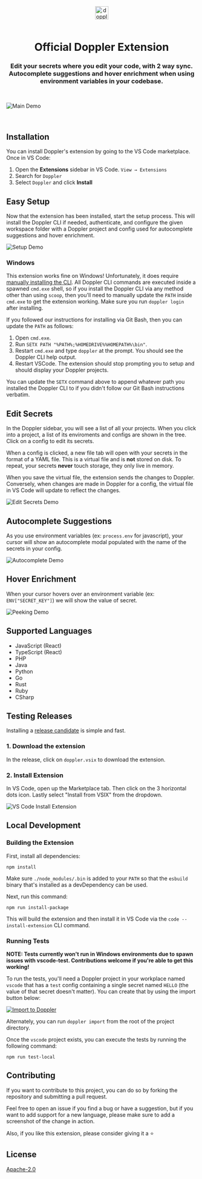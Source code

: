 <div align="center">
  <a href="https://doppler.com">
    <img src="media/logo.png" alt="doppler-logo" height="35">
  </a>
  </br></br>
  <h1>Official Doppler Extension</h1>
  <h3 align="center">
    Edit your secrets where you edit your code, with 2 way sync. Autocomplete
    suggestions and hover enrichment when using environment variables in your codebase.
  </h3>
</div>

</br>

![Main Demo](media/demo.gif)

</br>

## Installation

You can install Doppler's extension by going to the VS Code marketplace. Once in VS Code:

1. Open the **Extensions** sidebar in VS Code. `View → Extensions`
2. Search for `Doppler`
3. Select `Doppler` and click **Install**

## Easy Setup

Now that the extension has been installed, start the setup process. This will install the Doppler CLI if needed, authenticate, and configure the given workspace folder with a Doppler project and config used for autocomplete suggestions and hover enrichment.

![Setup Demo](media/setup-demo.gif)

### Windows

This extension works fine on Windows! Unfortunately, it does require [manually installing the CLI](https://docs.doppler.com/docs/install-cli#installation). All Doppler CLI commands are executed inside a spawned `cmd.exe` shell, so if you install the Doppler CLI via any method other than using `scoop`, then you'll need to manually update the `PATH` inside `cmd.exe` to get the extension working. Make sure you run `doppler login` after installing.

If you followed our instructions for installing via Git Bash, then you can update the `PATH` as follows:

1. Open `cmd.exe`.
2. Run `SETX PATH "%PATH%;%HOMEDRIVE%%HOMEPATH%\bin"`.
3. Restart `cmd.exe` and type `doppler` at the prompt. You should see the Doppler CLI help output.
4. Restart VSCode. The extension should stop prompting you to setup and should display your Doppler projects.

You can update the `SETX` command above to append whatever path you installed the Doppler CLI to if you didn't follow our Git Bash instructions verbatim.

## Edit Secrets

In the Doppler sidebar, you will see a list of all your projects. When you click into a project, a list of its enviroments and configs are shown in the tree. Click on a config to edit its secrets.

When a config is clicked, a new file tab will open with your secrets in the format of a YAML file. This is a virtual file and is **not** stored on disk. To repeat, your secrets **never** touch storage, they only live in memory.

When you save the virtual file, the extension sends the changes to Doppler. Conversely, when changes are made in Doppler for a config, the virtual file in VS Code will update to reflect the changes.

![Edit Secrets Demo](media/edit-secrets-demo.gif)

## Autocomplete Suggestions

As you use environment variables (ex: `process.env` for javascript), your cursor will show an autocomplete modal populated with the name of the secrets in your config.

![Autocomplete Demo](media/autocomplete-demo.gif)

## Hover Enrichment

When your cursor hovers over an environment variable (ex: `ENV["SECRET_KEY"]`) we will show the value of secret.

![Peeking Demo](media/hover-demo.gif)

## Supported Languages

- JavaScript (React)
- TypeScript (React)
- PHP
- Java
- Python
- Go
- Rust
- Ruby
- CSharp

## Testing Releases

Installing a [release candidate](https://github.com/DopplerHQ/vscode/releases) is simple and fast.

### 1. Download the extension

In the release, click on `doppler.vsix` to download the extension.

### 2. Install Extension

In VS Code, open up the Marketplace tab. Then click on the 3 horizontal dots icon. Lastly select "Install from VSIX" from the dropdown.

![VS Code Install Extension](./media/vscode-install-extension.png)

## Local Development

### Building the Extension

First, install all dependencies:

```
npm install
```

Make sure `./node_modules/.bin` is added to your `PATH` so that the `esbuild` binary that's installed as a devDependency can be used.

Next, run this command:

```
npm run install-package
```

This will build the extension and then install it in VS Code via the `code --install-extension` CLI command.

### Running Tests

**NOTE: Tests currently won't run in Windows environments due to spawn issues with vscode-test. Contributions welcome if you're able to get this working!**

To run the tests, you'll need a Doppler project in your workplace named `vscode` that has a `test` config containing a single secret named `HELLO` (the value of that secret doesn't matter). You can create that by using the import button below:

[![Import to Doppler](https://raw.githubusercontent.com/DopplerUniversity/app-config-templates/main/doppler-button.svg)](https://dashboard.doppler.com/workplace/template/import?template=https://github.com/dopplerhq/vscode/blob/master/doppler-template.yaml)

Alternately, you can run `doppler import` from the root of the project directory.

Once the `vscode` project exists, you can execute the tests by running the following command:

```
npm run test-local
```

## Contributing

If you want to contribute to this project, you can do so by forking the repository and submitting a pull request.

Feel free to open an issue if you find a bug or have a suggestion, but if you want to add support for a new language, please make sure to add a screenshot of the change in action.

Also, if you like this extension, please consider giving it a ⭐️

## License

[Apache-2.0](https://github.com/dopplerhq/vscode/blob/main/LICENSE)
